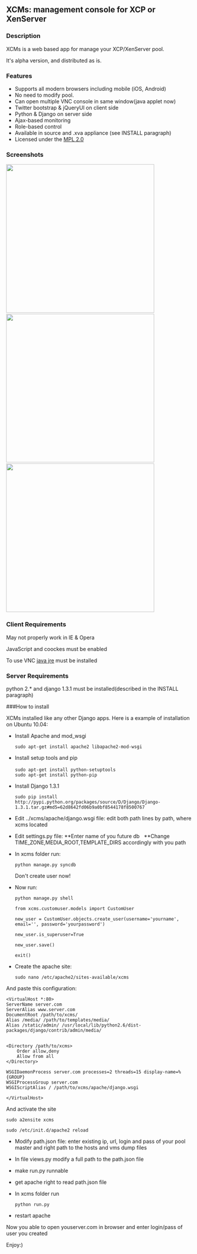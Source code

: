 ## XCMs: management console for XCP or XenServer


### Description

XCMs is a web based app for manage your XCP/XenServer pool.

It's alpha version, and distributed as is.

### Features

* Supports all modern browsers including mobile (iOS, Android)
* No need to modify pool.
* Can open multiple VNC console in same window(java applet now)
* Twitter bootstrap & jQueryUI on client side
* Python & Django on server side
* Ajax-based monitoring
* Role-based control
* Available in source and .xva appliance (see INSTALL paragraph)
* Licensed under the [MPL 2.0](http://www.mozilla.org/MPL/2.0/)

### Screenshots

<img src="https://dl.dropbox.com/u/14074890/monitoring.PNG" width=400>&nbsp;<img src="https://dl.dropbox.com/u/14074890/user_management.PNG" width=400>&nbsp;
<img src="https://dl.dropbox.com/u/14074890/vnc.PNG" width=400>

### Client Requirements

May not properly work in IE & Opera

JavaScript and coockes must be enabled

To use VNC [java jre](http://www.oracle.com/technetwork/java/javase/downloads/index.html) must be installed

### Server Requirements

python 2.* and django 1.3.1 must be installed(described in the INSTALL paragraph)


###How to install

XCMs installed like any other Django apps. Here is a example of installation on Ubuntu 10.04:

* Install Apache and mod_wsgi

	`sudo apt-get install apache2 libapache2-mod-wsgi`

* Install setup tools and pip

	`sudo apt-get install python-setuptools`&nbsp;	
	`sudo apt-get install python-pip`
	
* Install Django 1.3.1

	`sudo pip install http://pypi.python.org/packages/source/D/Django/Django-1.3.1.tar.gz#md5=62d8642fd06b9a0bf8544178f8500767`
	
* Edit ../xcms/apache/django.wsgi file: edit both path lines by path, where xcms located

* Edit settings.py file:
	**Enter name of you future db &nbsp;
	**Change TIME_ZONE,MEDIA_ROOT,TEMPLATE_DIRS accordingly with you path
	
* In xcms folder run:

	`python manage.py syncdb`
	
	Don't create user now!
	
* Now run:

	`python manage.py shell`
	
	`from xcms.customuser.models import CustomUser`
	
	`new_user = CustomUser.objects.create_user(username='yourname', email='', password='yourpassword')`
	
	`new_user.is_superuser=True`
	
	`new_user.save()`
	
	`exit()`
	
* Create the apache site:

	`sudo nano /etc/apache2/sites-available/xcms`
	
And paste this configuration:

	<VirtualHost *:80>
    ServerName server.com
    ServerAlias www.server.com
    DocumentRoot /path/to/xcms/
    Alias /media/ /path/to/templates/media/
    Alias /static/admin/ /usr/local/lib/python2.6/dist-packages/django/contrib/admin/media/


    <Directory /path/to/xcms>
        Order allow,deny
        Allow from all
    </Directory>
   
    WSGIDaemonProcess server.com processes=2 threads=15 display-name=%{GROUP}
    WSGIProcessGroup server.com
    WSGIScriptAlias / /path/to/xcms/apache/django.wsgi

	</VirtualHost>

And activate the site

	sudo a2ensite xcms
	
	sudo /etc/init.d/apache2 reload
	
* Modify path.json file: enter existing ip, url, login and pass of your pool master and right path to the hosts and vms dump files

* In file views.py modify a full path to the path.json file

* make run.py runnable

* get apache right to read path.json file

* In xcms folder run

	`python run.py`
	
* restart apache

Now you able to open youserver.com in browser and enter login/pass of user you created

Enjoy:)
